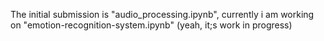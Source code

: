 The initial submission is "audio_processing.ipynb", currently i am working on "emotion-recognition-system.ipynb" (yeah, it;s work in progress)

